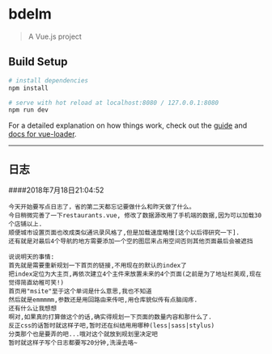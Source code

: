 # bdelm

> A Vue.js project

## Build Setup

``` bash
# install dependencies
npm install

# serve with hot reload at localhost:8080 / 127.0.0.1:8080
npm run dev
```

For a detailed explanation on how things work, check out the [guide](http://vuejs-templates.github.io/webpack/) and [docs for vue-loader](http://vuejs.github.io/vue-loader).

--------------------
## 日志
####2018年7月18日21:04:52
```
今天开始要写点日志了，省的第二天都忘记要做什么和昨天做了什么。
今日稍微完善了一下restaurants.vue, 修改了数据源改用了手机端的数据,因为可以加载30个店铺以上.
顺便城市设置页面也改成类似通讯录风格了,但是加载速度略慢[这个以后得研究一下].
还有就是对最后4个导航的地方需要添加一个空的图层来占用空间否则其他页面最后会被遮挡

说说明天的事情:
首先就是需要重新规划一下首页的链接,不用现在的默认的index了
把index定位为大主页,再依次建立4个主件来放置未来的4个页面(之前是为了地址栏美观,现在觉得简直幼稚可笑!)
首页用"msite"至于这个单词是什么意思,我也不知道
然后就是emmmmm,参数还是用回路由来传吧,用仓库貌似传有点脑阔疼.
还有什么让我想想
啊对,如果真的打算做这个的话,确实得规划一下页面的数量内容和那什么了.
反正css的话暂时就这样子吧,暂时还在纠结用用哪种(less|sass|stylus)
分类那个也是要弄的吧...哦对这个就放到规划里决定吧
暂时就这样子写个日志都要写20分钟,洗澡去咯~
```


